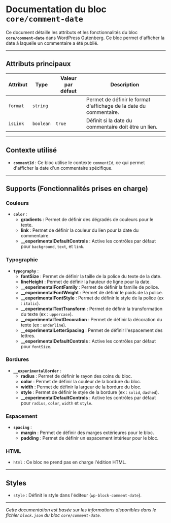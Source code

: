 # Documentation du bloc `core/comment-date`

Ce document détaille les attributs et les fonctionnalités du bloc **`core/comment-date`** dans WordPress Gutenberg. Ce bloc permet d'afficher la date à laquelle un commentaire a été publié.

---

## Attributs principaux

| **Attribut**        | **Type**   | **Valeur par défaut** | **Description**                                                               |
|---------------------|------------|-----------------------|-------------------------------------------------------------------------------|
| `format`            | `string`   |                       | Permet de définir le format d'affichage de la date du commentaire.            |
| `isLink`            | `boolean`  | `true`                | Définit si la date du commentaire doit être un lien.                          |

---

## Contexte utilisé

- **`commentId`** : Ce bloc utilise le contexte `commentId`, ce qui permet d'afficher la date d'un commentaire spécifique.

---

## Supports (Fonctionnalités prises en charge)

### **Couleurs**
- **`color`** :
  - **gradients** : Permet de définir des dégradés de couleurs pour le texte.
  - **link** : Permet de définir la couleur du lien pour la date du commentaire.
  - **__experimentalDefaultControls** : Active les contrôles par défaut pour `background`, `text`, et `link`.

### **Typographie**
- **`typography`** :
  - **fontSize** : Permet de définir la taille de la police du texte de la date.
  - **lineHeight** : Permet de définir la hauteur de ligne pour la date.
  - **__experimentalFontFamily** : Permet de définir la famille de police.
  - **__experimentalFontWeight** : Permet de définir le poids de la police.
  - **__experimentalFontStyle** : Permet de définir le style de la police (ex : `italic`).
  - **__experimentalTextTransform** : Permet de définir la transformation du texte (ex : `uppercase`).
  - **__experimentalTextDecoration** : Permet de définir la décoration du texte (ex : `underline`).
  - **__experimentalLetterSpacing** : Permet de définir l'espacement des lettres.
  - **__experimentalDefaultControls** : Active les contrôles par défaut pour `fontSize`.

### **Bordures**
- **`__experimentalBorder`** :
  - **radius** : Permet de définir le rayon des coins du bloc.
  - **color** : Permet de définir la couleur de la bordure du bloc.
  - **width** : Permet de définir la largeur de la bordure du bloc.
  - **style** : Permet de définir le style de la bordure (ex : `solid`, `dashed`).
  - **__experimentalDefaultControls** : Active les contrôles par défaut pour `radius`, `color`, `width` et `style`.

### **Espacement**
- **`spacing`** :
  - **margin** : Permet de définir des marges extérieures pour le bloc.
  - **padding** : Permet de définir un espacement intérieur pour le bloc.

### **HTML**
- `html` : Ce bloc ne prend pas en charge l'édition HTML.

---

## Styles

- `style` : Définit le style dans l'éditeur (`wp-block-comment-date`).

---

*Cette documentation est basée sur les informations disponibles dans le fichier `block.json` du bloc `core/comment-date`.* 
